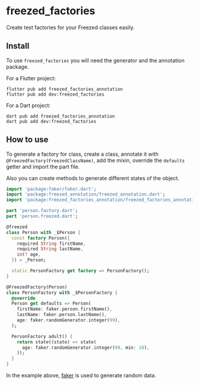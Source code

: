# freezed_factories

Create test factories for your Freezed classes easily.

## Install

To use `freezed_factories` you will need the generator and the annotation package.

For a Flutter project:

```console
flutter pub add freezed_factories_annotation
flutter pub add dev:freezed_factories
```

For a Dart project:

```console
dart pub add freezed_factories_annotation
dart pub add dev:freezed_factories
```

## How to use

To generate a factory for class, create a class, annotate it with
`@FreezedFactory(FreezedClassName)`, add the mixin, override the `defaults` getter and import the
part file.

Also you can create methods to generate different states of the object.

```dart
import 'package:faker/faker.dart';
import 'package:freezed_annotation/freezed_annotation.dart';
import 'package:freezed_factories_annotation/freezed_factories_annotation.dart';

part 'person.factory.dart';
part 'person.freezed.dart';

@freezed
class Person with _$Person {
  const factory Person({
    required String firstName,
    required String lastName,
    int? age,
  }) = _Person;

  static PersonFactory get factory => PersonFactory();
}

@FreezedFactory(Person)
class PersonFactory with _$PersonFactory {
  @override
  Person get defaults => Person(
    firstName: faker.person.firstName(),
    lastName: faker.person.lastName(),
    age: faker.randomGenerator.integer(99),
  );

  PersonFactory adult() {
    return state((state) => state(
      age: faker.randomGenerator.integer(99, min: 18),
    ));
  }
}
```

In the example above, [faker](https://pub.dev/packages/faker) is used to generate random data.
